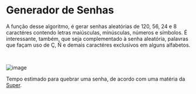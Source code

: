 Generador de Senhas
===

A função desse algoritmo, é gerar senhas aleatórias de 120, 56, 24 e 8 caractéres contendo letras maiúsculas, minúsculas, números e símbolos. É interessante, também, que seja complementado à senha aleatória, palavras que façam uso de Ç, Ñ e demais caractéres exclusivos em alguns alfabetos.

</br>

![image](https://super.abril.com.br/wp-content/uploads/2022/05/SI_439_oraculo_hackersenha_tabela.jpg?quality=90&strip=info)

Tempo estimado para quebrar uma senha, de acordo com uma matéria da [Super](https://super.abril.com.br/coluna/oraculo/quanto-tempo-um-hacker-demoraria-para-descobrir-minhas-senhas/).
